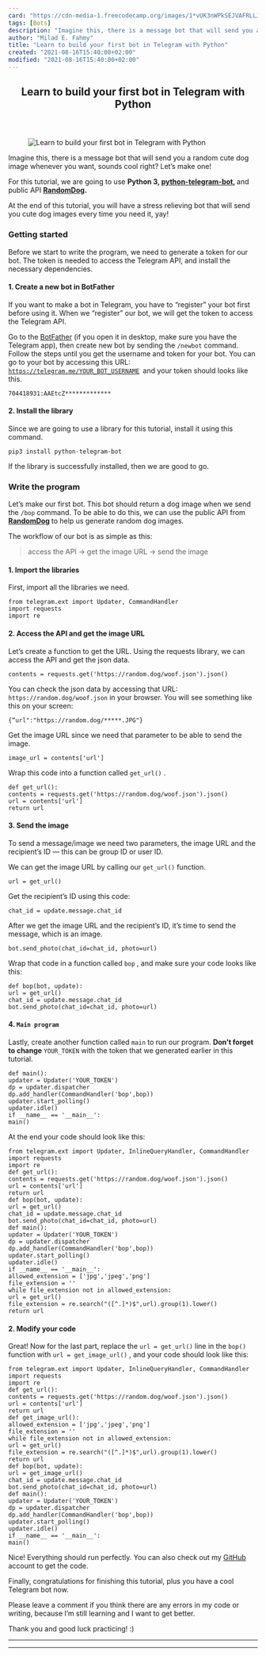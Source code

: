 ```yaml
---
card: "https://cdn-media-1.freecodecamp.org/images/1*vUK3nWPkSEJVAFRLLJbxHA.jpeg"
tags: [Bots]
description: "Imagine this, there is a message bot that will send you a ran"
author: "Milad E. Fahmy"
title: "Learn to build your first bot in Telegram with Python"
created: "2021-08-16T15:40:00+02:00"
modified: "2021-08-16T15:40:00+02:00"
---
```

<div class="site-wrapper">
<main id="site-main" class="site-main outer">
<div class="inner">
<article class="post-full post tag-bots tag-python tag-programming tag-api tag-software-engineering ">
<header class="post-full-header">
<h1 class="post-full-title">Learn to build your first bot in Telegram with Python</h1>
</header>
<figure class="post-full-image">
<picture>
<source media="(max-width: 700px)" sizes="1px" srcset="data:image/gif;base64,R0lGODlhAQABAIAAAAAAAP///yH5BAEAAAAALAAAAAABAAEAAAIBRAA7 1w">
<source media="(min-width: 701px)" sizes="(max-width: 800px) 400px,
(max-width: 1170px) 700px,
1400px" srcset="https://cdn-media-1.freecodecamp.org/images/1*vUK3nWPkSEJVAFRLLJbxHA.jpeg 300w,
https://cdn-media-1.freecodecamp.org/images/1*vUK3nWPkSEJVAFRLLJbxHA.jpeg 600w,
https://cdn-media-1.freecodecamp.org/images/1*vUK3nWPkSEJVAFRLLJbxHA.jpeg 1000w,
https://cdn-media-1.freecodecamp.org/images/1*vUK3nWPkSEJVAFRLLJbxHA.jpeg 2000w">
<img onerror="this.style.display='none'" src="https://cdn-media-1.freecodecamp.org/images/1*vUK3nWPkSEJVAFRLLJbxHA.jpeg" alt="Learn to build your first bot in Telegram with Python">
</picture>
</figure>
<section class="post-full-content">
<div class="post-content">
<p>Imagine this, there is a message bot that will send you a random cute dog image whenever you want, sounds cool right? Let’s make one!</p><p>For this tutorial, we are going to use <strong>Python 3, <a href="https://github.com/python-telegram-bot/python-telegram-bot" rel="noopener">python-telegram-bot</a>, </strong>and public API <a href="https://random.dog/" rel="noopener"><strong>RandomDog</strong></a><strong>.</strong></p><p>At the end of this tutorial, you will have a stress relieving bot that will send you cute dog images every time you need it, yay!</p><h3 id="getting-started">Getting started</h3><p>Before we start to write the program, we need to generate a token for our bot. The token is needed to access the Telegram API, and install the necessary dependencies.</p><h4 id="1-create-a-new-bot-in-botfather">1. Create a new bot in BotFather</h4><p>If you want to make a bot in Telegram, you have to “register” your bot first before using it. When we “register” our bot, we will get the token to access the Telegram API.</p><p>Go to the <a href="https://telegram.me/BotFather" rel="noopener">BotFather</a> (if you open it in desktop, make sure you have the Telegram app), then create new bot by sending the <code>/newbot</code> command. Follow the steps until you get the username and token for your bot. You can go to your bot by accessing this URL: <code><a href="https://telegram.me/YOUR_BOT_USERNAMEa" rel="noopener">https://telegram.me/YOUR_BOT_USERNAME</a> </code>and your token should looks like this.</p><pre><code>704418931:AAEtcZ*************</code></pre><h4 id="2-install-the-library">2. Install the library</h4><p>Since we are going to use a library for this tutorial, install it using this command.</p><pre><code>pip3 install python-telegram-bot</code></pre><p>If the library is successfully installed, then we are good to go.</p><h3 id="write-the-program">Write the program</h3><p>Let’s make our first bot. This bot should return a dog image when we send the <code>/bop</code> command. To be able to do this, we can use the public API from <a href="https://random.dog/" rel="noopener"><strong>RandomDog</strong></a><strong> </strong>to help us generate random dog images.</p><p>The workflow of our bot is as simple as this:</p><blockquote>access the API -&gt; get the image URL -&gt; send the image</blockquote><h4 id="1-import-the-libraries">1. Import the libraries</h4><p>First, import all the libraries we need.</p><pre><code class="language-py">from telegram.ext import Updater, CommandHandler
import requests
import re</code></pre><h4 id="2-access-the-api-and-get-the-image-url">2. Access the API and get the image URL</h4><p>Let’s create a function to get the URL. Using the requests library, we can access the API and get the json data.</p><pre><code>contents = requests.get('https://random.dog/woof.json').json()</code></pre><p>You can check the json data by accessing that URL: <code>https://random.dog/woof.json</code> in your browser. You will see something like this on your screen:</p><pre><code>{“url":"https://random.dog/*****.JPG"}</code></pre><p>Get the image URL since we need that parameter to be able to send the image.</p><pre><code>image_url = contents['url']</code></pre><p>Wrap this code into a function called <code>get_url()</code> .</p><pre><code class="language-py">def get_url():
contents = requests.get('https://random.dog/woof.json').json()
url = contents['url']
return url</code></pre><h4 id="3-send-the-image">3. Send the image</h4><p>To send a message/image we need two parameters, the image URL and the recipient’s ID — this can be group ID or user ID.</p><p>We can get the image URL by calling our <code>get_url()</code> function.</p><pre><code>url = get_url()</code></pre><p>Get the recipient’s ID using this code:</p><pre><code>chat_id = update.message.chat_id</code></pre><p>After we get the image URL and the recipient’s ID, it’s time to send the message, which is an image.</p><pre><code>bot.send_photo(chat_id=chat_id, photo=url)</code></pre><p>Wrap that code in a function called <code>bop</code> , and make sure your code looks like this:</p><pre><code class="language-py">def bop(bot, update):
url = get_url()
chat_id = update.message.chat_id
bot.send_photo(chat_id=chat_id, photo=url)</code></pre><h4 id="4-main-program">4. <code>Main program</code></h4><p>Lastly, create another function called <code>main</code> to run our program. <strong>Don’t forget to change</strong> <code>YOUR_TOKEN</code> with the token that we generated earlier in this tutorial.</p><pre><code class="language-py">def main():
updater = Updater('YOUR_TOKEN')
dp = updater.dispatcher
dp.add_handler(CommandHandler('bop',bop))
updater.start_polling()
updater.idle()
if __name__ == '__main__':
main()</code></pre><p>At the end your code should look like this:</p><pre><code class="language-py">from telegram.ext import Updater, InlineQueryHandler, CommandHandler
import requests
import re
def get_url():
contents = requests.get('https://random.dog/woof.json').json()
url = contents['url']
return url
def bop(bot, update):
url = get_url()
chat_id = update.message.chat_id
bot.send_photo(chat_id=chat_id, photo=url)
def main():
updater = Updater('YOUR_TOKEN')
dp = updater.dispatcher
dp.add_handler(CommandHandler('bop',bop))
updater.start_polling()
updater.idle()
if __name__ == '__main__':
allowed_extension = ['jpg','jpeg','png']
file_extension = ''
while file_extension not in allowed_extension:
url = get_url()
file_extension = re.search("([^.]*)$",url).group(1).lower()
return url</code></pre><h4 id="2-modify-your-code">2. Modify your code</h4><p>Great! Now for the last part, replace the <code>url = get_url()</code> line in the <code>bop()</code> function with <code>url = get_image_url()</code> , and your code should look like this:</p><pre><code class="language-py">from telegram.ext import Updater, InlineQueryHandler, CommandHandler
import requests
import re
def get_url():
contents = requests.get('https://random.dog/woof.json').json()
url = contents['url']
return url
def get_image_url():
allowed_extension = ['jpg','jpeg','png']
file_extension = ''
while file_extension not in allowed_extension:
url = get_url()
file_extension = re.search("([^.]*)$",url).group(1).lower()
return url
def bop(bot, update):
url = get_image_url()
chat_id = update.message.chat_id
bot.send_photo(chat_id=chat_id, photo=url)
def main():
updater = Updater('YOUR_TOKEN')
dp = updater.dispatcher
dp.add_handler(CommandHandler('bop',bop))
updater.start_polling()
updater.idle()
if __name__ == '__main__':
main()</code></pre><p>Nice! Everything should run perfectly. You can also check out my <a href="https://github.com/dzakyputra/doggobot" rel="noopener">GitHub</a> account to get the code.</p><p>Finally, congratulations for finishing this tutorial, plus you have a cool Telegram bot now.</p><p>Please leave a comment if you think there are any errors in my code or writing, because I’m still learning and I want to get better.</p><p>Thank you and good luck practicing! :)</p>
</div>
<hr>
<hr>
</section>
</article>
</div>
</main>
</div>
<!-- Google Tag Manager (noscript) -->
<!-- End Google Tag Manager (noscript) -->
